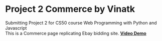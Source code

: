 # Project 2 Commerce by Vinatk

Submitting Project 2 for CS50 course Web Programming with Python and Javascript<br>
This is a Commerce page replicating Ebay bidding site. 
[**Video Demo**](https://youtu.be/nVMSDiUG4t8)
